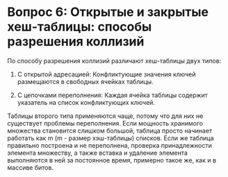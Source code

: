 # Вопрос 6: Открытые и закрытые хеш-таблицы: способы разрешения коллизий

По способу разрешения коллизий различают хеш-таблицы двух типов:

1. С открытой адресацией:
Конфликтующие значения ключей размещаются в свободных ячейках таблицы.

2. С цепочками переполнения:
Каждая ячейка таблицы содержит указатель на список конфликтующих ключей.

Таблицы второго типа применяются чаще, потому что для них не существует проблемы переполнения. Если мощность хранимого множества становится слишком большой, таблица просто начинает работать как m (m - размер хэш-таблицы) списков. Если же таблица правильно построена и не переполнена, проверка принадлежности элемента множеству, а также вставка и удаление элемента выполняются в ней за постоянное время, примерно такое же, как и в массиве битов.
